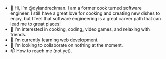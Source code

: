 - 👋 Hi, I’m @dylandreckman. I am a former cook turned software engineer. I still have a great love for cooking and creating new dishes to enjoy, but I feel that software engineering is a great career path that can lead me to great places!
- 👀 I’m interested in cooking, coding, video games, and relaxing with friends.
- 🌱 I’m currently learning web development.
- 💞️ I’m looking to collaborate on nothing at the moment.
- 📫 How to reach me (not yet).

<!---
dylandreckman/dylandreckman is a ✨ special ✨ repository because its `README.md` (this file) appears on your GitHub profile.
You can click the Preview link to take a look at your changes.
--->
